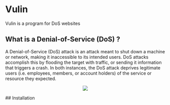 # Vulin 

Vulin is a program for DoS websites
## What is a Denial-of-Service (DoS) ?
A Denial-of-Service (DoS) attack is an attack meant to shut down a machine or network, making it inaccessible to its intended users. DoS attacks accomplish this by flooding the target with traffic, or sending it information that triggers a crash. In both instances, the DoS attack deprives legitimate users (i.e. employees, members, or account holders) of the service or resource they expected.
<p  align="center">
<img src = "https://encrypted-tbn0.gstatic.com/images?q=tbn:ANd9GcRaT5X3wBA8inN5QBgViAPG0nWYVt5FTrCrRQ&usqp=CAU">
</p>
## Installation

